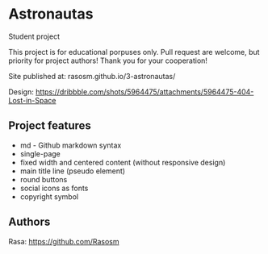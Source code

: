 # Astronautas

Student project

This project is for educational porpuses only. Pull request are welcome, but priority for project authors! Thank you for your cooperation!

Site published at: rasosm.github.io/3-astronautas/

Design: https://dribbble.com/shots/5964475/attachments/5964475-404-Lost-in-Space

## Project features
- md - Github markdown syntax
- single-page
- fixed width and centered content (without responsive design)
- main title line (pseudo element)
- round buttons
- social icons as fonts
- copyright symbol

## Authors
Rasa: https://github.com/Rasosm